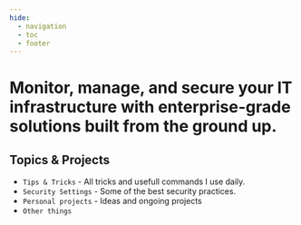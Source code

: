 ```yaml
---
hide:
  - navigation
  - toc
  - footer
---
```


# Monitor, manage, and secure your IT infrastructure with enterprise-grade solutions built from the ground up.

## Topics & Projects

* `Tips & Tricks` - All tricks and usefull commands I use daily.
* `Security Settings` - Some of the best security practices.
* `Personal projects` - Ideas and ongoing projects
* `Other things`
